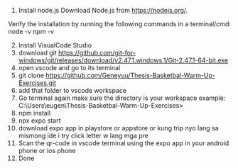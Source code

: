 1. Install node.js
   Download Node.js from https://nodejs.org/.

Verify the installation by running the following commands in a terminal/cmd:
node -v
npm -v

2. Install VisualCode Studio
3. download git https://github.com/git-for-windows/git/releases/download/v2.47.1.windows.1/Git-2.47.1-64-bit.exe
4. open vscode and go to its terminal
5. git clone https://github.com/Geneyuu/Thesis-Basketbal-Warm-Up-Exercises.git
6. add that folder to vscode workspace
7. Go terminal again make sure the directory is your workspace example: C:\Users\eugen\Thesis-Basketbal-Warm-Up-Exercises>
8. npm install
9. npx expo start
10. download expo app in playstore or appstore or kung trip nyo lang sa mismong ide i try click letter w lang mga pre
11. Scan the qr-code in vscode terminal using the expo app in your android phone or ios phone
12. Done
